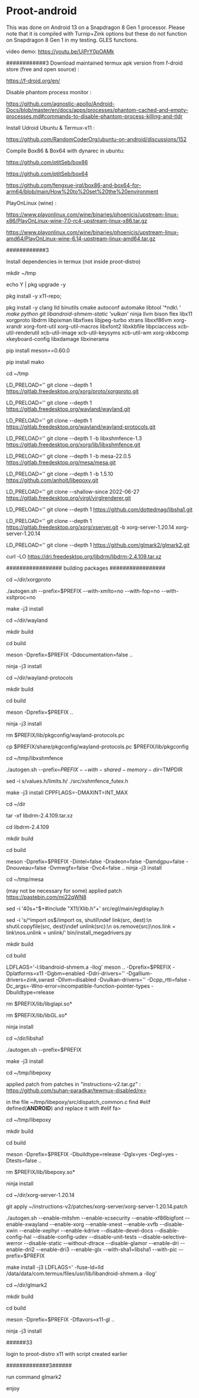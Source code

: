 # Proot-android

This was done on Android 13 on a Snapdragon 8 Gen 1 processor. Please note that it is compiled with Turnip+Zink options but these do not function on Snapdragon 8 Gen 1 in my testing. GLES functions.

video demo: https://youtu.be/UjPrY0pOAMk

############3
Download maintained termux apk version from f-droid store (free and open source) :

https://f-droid.org/en/

Disable phantom process monitor : 

https://github.com/agnostic-apollo/Android-Docs/blob/master/en/docs/apps/processes/phantom-cached-and-empty-processes.md#commands-to-disable-phantom-process-killing-and-tldr

Install Udroid Ubuntu & Termux-x11 : 

https://github.com/RandomCoderOrg/ubuntu-on-android/discussions/152

Compile Box86 & Box64 with dynarec in ubuntu: 

https://github.com/ptitSeb/box86

https://github.com/ptitSeb/box64

https://github.com/fengxue-jrql/box86-and-box64-for-arm64/blob/main/How%20to%20set%20the%20environment

PlayOnLinux (wine) : 

https://www.playonlinux.com/wine/binaries/phoenicis/upstream-linux-x86/PlayOnLinux-wine-7.0-rc4-upstream-linux-x86.tar.gz

https://www.playonlinux.com/wine/binaries/phoenicis/upstream-linux-amd64/PlayOnLinux-wine-6.14-upstream-linux-amd64.tar.gz

############3

Install dependencies in termux (not inside proot-distro)

mkdir ~/tmp

echo Y | pkg upgrade -y

pkg install -y x11-repo; 

pkg install -y clang lld binutils cmake autoconf automake libtool '\*ndk\ *' make python git libandroid-shmem-static 'vulkan*' ninja llvm bison flex libx11 xorgproto libdrm libpixman libxfixes libjpeg-turbo xtrans libxxf86vm xorg-xrandr xorg-font-util xorg-util-macros libxfont2 libxkbfile libpciaccess xcb-util-renderutil xcb-util-image xcb-util-keysyms xcb-util-wm xorg-xkbcomp xkeyboard-config libxdamage libxinerama

pip install meson==0.60.0

pip install mako

cd ~/tmp

LD_PRELOAD='' git clone --depth 1 https://gitlab.freedesktop.org/xorg/proto/xorgproto.git

LD_PRELOAD='' git clone --depth 1 https://gitlab.freedesktop.org/wayland/wayland.git

LD_PRELOAD='' git clone --depth 1 https://gitlab.freedesktop.org/wayland/wayland-protocols.git

LD_PRELOAD='' git clone --depth 1 -b libxshmfence-1.3 https://gitlab.freedesktop.org/xorg/lib/libxshmfence.git

LD_PRELOAD='' git clone --depth 1 -b mesa-22.0.5 https://gitlab.freedesktop.org/mesa/mesa.git

LD_PRELOAD='' git clone --depth 1 -b 1.5.10 https://github.com/anholt/libepoxy.git

LD_PRELOAD='' git clone --shallow-since 2022-06-27 https://gitlab.freedesktop.org/virgl/virglrenderer.git

LD_PRELOAD='' git clone --depth 1 https://github.com/dottedmag/libsha1.git

LD_PRELOAD='' git clone --depth 1 https://gitlab.freedesktop.org/xorg/xserver.git -b xorg-server-1.20.14 xorg-server-1.20.14

LD_PRELOAD='' git clone --depth 1 https://github.com/glmark2/glmark2.git

curl -LO https://dri.freedesktop.org/libdrm/libdrm-2.4.109.tar.xz

#################
building packages
#################

cd ~/dir/xorgproto

./autogen.sh --prefix=$PREFIX --with-xmlto=no --with-fop=no --with-xsltproc=no

make -j3 install

cd ~/dir/wayland

mkdir build

cd build

meson -Dprefix=$PREFIX -Ddocumentation=false ..

ninja -j3 install

cd ~/dir/wayland-protocols

mkdir build

cd build

meson -Dprefix=$PREFIX ..

ninja -j3 install

rm $PREFIX/lib/pkgconfig/wayland-protocols.pc

cp $PREFIX/share/pkgconfig/wayland-protocols.pc $PREFIX/lib/pkgconfig

cd ~/tmp/libxshmfence

./autogen.sh --prefix=$PREFIX --with-shared-memory-dir=$TMPDIR

sed -i s/values.h/limits.h/ ./src/xshmfence_futex.h

make -j3 install CPPFLAGS=-DMAXINT=INT_MAX

cd ~/dir

tar -xf libdrm-2.4.109.tar.xz

cd libdrm-2.4.109

mkdir build

cd build

meson -Dprefix=$PREFIX -Dintel=false -Dradeon=false -Damdgpu=false -Dnouveau=false -Dvmwgfx=false -Dvc4=false ..
ninja -j3 install

cd ~/tmp/mesa

(may not be necessary for some) applied patch https://pastebin.com/mi22qWN8

sed -i '40s+^$+#include "X11/Xlib.h"+' src/egl/main/egldisplay.h

sed -i 's/^import os$/import os, shutil\ndef link(src, dest):\n shutil.copyfile(src, dest)\ndef unlink(src):\n os.remove(src)\nos.link = link\nos.unlink = unlink/' bin/install_megadrivers.py

mkdir build

cd build

LDFLAGS='-l:libandroid-shmem.a -llog' meson .. -Dprefix=$PREFIX -Dplatforms=x11 -Dgbm=enabled -Ddri-drivers='' -Dgallium-drivers=zink,swrast -Dllvm=disabled -Dvulkan-drivers='' -Dcpp_rtti=false -Dc_args=-Wno-error=incompatible-function-pointer-types -Dbuildtype=release

rm $PREFIX/lib/libglapi.so*

rm $PREFIX/lib/libGL.so*

ninja install

cd ~/dir/libsha1

./autogen.sh --prefix=$PREFIX

make -j3 install

cd ~/tmp/libepoxy

applied patch from patches in "instructions-v2.tar.gz" : https://github.com/suhan-paradkar/tewmux-disabled/re>

in the file ~/tmp/libepoxy/src/dispatch_common.c find #elif defined(__ANDROID__) and replace it with #elif fa>

cd ~/tmp/libepoxy

mkdir build

cd build

meson -Dprefix=$PREFIX -Dbuildtype=release -Dglx=yes -Degl=yes -Dtests=false ..

rm $PREFIX/lib/libepoxy.so*

ninja install

cd ~/dir/xorg-server-1.20.14

git apply ~/instructions-v2/patches/xorg-server/xorg-server-1.20.14.patch

./autogen.sh --enable-mitshm --enable-xcsecurity --enable-xf86bigfont --enable-xwayland --enable-xorg --enable-xnest --enable-xvfb --disable-xwin --enable-xephyr --enable-kdrive --disable-devel-docs --disable-config-hal --disable-config-udev --disable-unit-tests --disable-selective-werror --disable-static --without-dtrace --disable-glamor --enable-dri --enable-dri2 --enable-dri3 --enable-glx --with-sha1=libsha1 --with-pic --prefix=$PREFIX

make install -j3 LDFLAGS=' -fuse-ld=lld /data/data/com.termux/files/usr/lib/libandroid-shmem.a -llog'

cd ~/dir/glmark2

mkdir build

cd build

meson -Dprefix=$PREFIX -Dflavors=x11-gl ..

ninja -j3 install

######33

login to proot-distro x11 with script created earlier

#############3######

run command glmark2

enjoy
